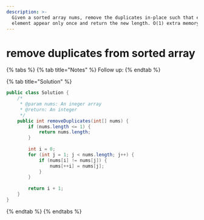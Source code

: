 ```yaml
---
description: >-
  Given a sorted array nums, remove the duplicates in-place such that each
  element appear only once and return the new length. O(1) extra memory.
---
```


# remove duplicates from sorted array

{% tabs %}
{% tab title="Notes" %}
Follow up:
{% endtab %}

{% tab title="Solution" %}
```java
public class Solution {
    /*
     * @param nums: An ineger array
     * @return: An integer
     */
    public int removeDuplicates(int[] nums) {
        if (nums.length <= 1) {
            return nums.length;
        }
        
        int i = 0;
        for (int j = 1; j < nums.length; j++) {
            if (nums[i] != nums[j]) {
                nums[++i] = nums[j];
            }
        }
        
        return i + 1;
    }
}


```
{% endtab %}
{% endtabs %}

